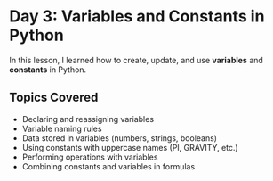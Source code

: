 # Day 3: Variables and Constants in Python

In this lesson, I learned how to create, update, and use **variables** and **constants** in Python.

## Topics Covered
- Declaring and reassigning variables
- Variable naming rules
- Data stored in variables (numbers, strings, booleans)
- Using constants with uppercase names (PI, GRAVITY, etc.)
- Performing operations with variables
- Combining constants and variables in formulas
